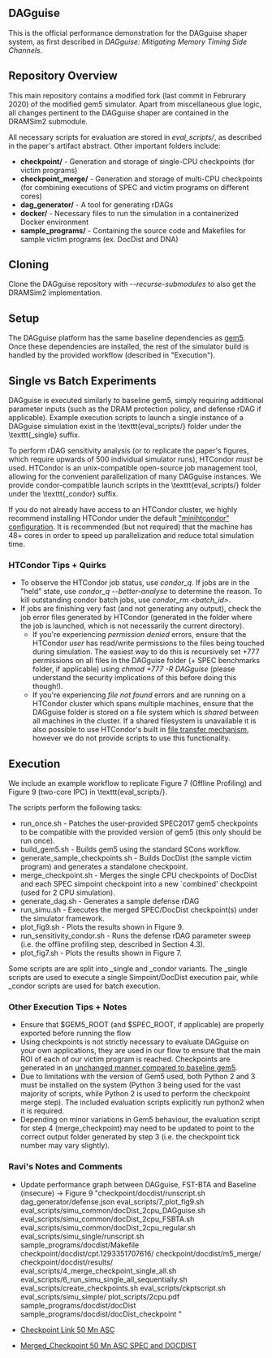 ## DAGguise 

This is the official performance demonstration for the DAGguise shaper system, as
first described in *DAGguise: Mitigating Memory Timing Side Channels*.

## Repository Overview

This main repository contains a modified fork (last commit in Februrary 2020) of the modified gem5 simulator. Apart from miscellaneous glue logic, all changes pertinent to the DAGguise shaper are contained in the DRAMSim2 submodule.

All necessary scripts for evaluation are stored in *eval_scripts/*, as described in the paper's artifact abstract. Other important folders include:

 - **checkpoint/** - Generation and storage of single-CPU checkpoints (for victim programs)
 - **checkpoint_merge/** - Generation and storage of multi-CPU checkpoints (for combining executions of SPEC and victim programs on different cores)
 - **dag_generator/** - A tool for generating rDAGs
 - **docker/** - Necessary files to run the simulation in a containerized Docker environment
 - **sample_programs/** - Containing the source code and Makefiles for sample victim programs (ex. DocDist and DNA)

## Cloning
Clone the DAGguise repository with *--recurse-submodules* to also get the DRAMSim2 implementation. 

## Setup 
The DAGguise platform has the same baseline dependencies as [gem5](https://www.gem5.org/documentation/general_docs/building). Once these dependencies are installed, the rest of the simulator build is handled by the provided workflow (described in "Execution").

## Single vs Batch Experiments
DAGguise is executed similarly to baseline gem5, simply requiring additional parameter inputs (such as the DRAM protection policy, and defense rDAG if applicable). Example execution scripts to launch a single instance of a DAGguise simulation exist in the \texttt{eval\_scripts/} folder under the \texttt{\_single} suffix. 

To perform rDAG sensitivity analysis (or to replicate the paper's figures, which require upwards of 500 individual simulator runs), HTCondor *must* be used. HTCondor is an unix-compatible open-source job management tool, allowing for the convenient parallelization of many DAGguise instances. We provide condor-compatible launch scripts in the \texttt{eval\_scripts/} folder under the \texttt{\_condor} suffix.

If you do not already have access to an HTCondor cluster, we highly recommend installing HTCondor under the default ["minihtcondor" configuration](https://htcondor.readthedocs.io/en/latest/getting-htcondor/install-linux-as-root.html). It is recommended (but not required) that the machine has 48+ cores in order to speed up parallelization and reduce total simulation time.

### HTCondor Tips + Quirks

- To observe the HTCondor job status, use *condor_q*. If jobs are in the "held" state, use *condor_q --better-analyse* to determine the reason. To kill outstanding condor batch jobs, use *condor_rm <batch_id>*.
- If jobs are finishing very fast (and not generating any output), check the job error files generated by HTCondor (generated in the folder where the job is launched, which is not necessarily the current directory).
  - If you're experiencing *permission denied* errors, ensure that the HTCondor *user* has read/write permissions to the files being touched during simulation. The easiest way to do this is recursively set +777 permissions on all files in the DAGguise folder (+ SPEC benchmarks folder, if applicable) using *chmod +777 -R DAGguise* (please understand the security implications of this before doing this though!).
  - If you're experiencing *file not found* errors and are running on a HTCondor cluster which spans multiple machines, ensure that the DAGguise folder is stored on a file system which is *shared* between all machines in the cluster. If a shared filesystem is unavailable it is also possible to use HTCondor's built in [file transfer mechanism](https://htcondor.readthedocs.io/en/latest/users-manual/file-transfer.html), however we do not provide scripts to use this functionality.

## Execution
We include an example workflow to replicate Figure 7 (Offline Profiling) and Figure 9 (two-core IPC) in \texttt{eval\_scripts/}. 

The scripts perform the following tasks:

  - run\_once.sh - Patches the user-provided SPEC2017 gem5 checkpoints to be compatible with the provided version of gem5 (this only should be run once).
  - build\_gem5.sh - Builds gem5 using the standard SCons workflow.
  - generate\_sample\_checkpoints.sh - Builds DocDist (the sample victim program) and generates a standalone checkpoint.
  - merge\_checkpoint.sh - Merges the single CPU checkpoints of DocDist and each SPEC simpoint checkpoint into a new `combined' checkpoint (used for 2 CPU simulation).
  - generate\_dag.sh - Generates a sample defense rDAG
  - run\_simu.sh - Executes the merged SPEC/DocDist checkpoint(s) under the simulator framework.
  - plot\_fig9.sh - Plots the results shown in Figure 9.
  - run\_sensitivity\_condor.sh - Runs the defense rDAG parameter sweep (i.e. the offline profiling step, described in Section 4.3).
  - plot\_fig7.sh - Plots the results shown in Figure 7.

Some scripts are are split into \_single and \_condor variants. The \_single scripts are used to execute a single
Simpoint/DocDist execution pair, while \_condor scripts are used for
batch execution.

### Other Execution Tips + Notes
- Ensure that $GEM5_ROOT (and $SPEC_ROOT, if applicable) are properly exported before running the flow
- Using checkpoints is not strictly necessary to evaluate DAGguise on your own applications, they are used in our flow to ensure that the main ROI of each of our victim program is reached. Checkpoints are generated in an [unchanged manner compared to baseline gem5](https://www.gem5.org/documentation/general_docs/checkpoints/).
- Due to limitations with the version of Gem5 used, both Python 2 and 3 must be installed on the system (Python 3 being used for the vast majority of scripts, while Python 2 is used to perform the checkpoint merge step). The included evaluation scripts explicitly run python2 when it is required.
- Depending on minor variations in Gem5 behaviour, the evaluation script for step 4 (merge\_checkpoint) may need to be updated to point to the correct output folder generated by step 3 (i.e. the checkpoint tick number may vary slightly).

### Ravi's Notes and Comments
- Update performance graph between DAGguise, FST-BTA and Baseline (insecure) -> Figure 9
  "checkpoint/docdist/runscript.sh dag_generator/defense.json eval_scripts/7_plot_fig9.sh  eval_scripts/simu_common/docDist_2cpu_DAGguise.sh eval_scripts/simu_common/docDist_2cpu_FSBTA.sh   eval_scripts/simu_common/docDist_2cpu_regular.sh eval_scripts/simu_single/runscript.sh  sample_programs/docdist/Makefile checkpoint/docdist/cpt.1293351707616/ checkpoint/docdist/m5_merge/ checkpoint/docdist/results/ eval_scripts/4_merge_checkpoint_single_all.sh eval_scripts/6_run_simu_single_all_sequentially.sh eval_scripts/create_checkpoints.sh  eval_scripts/ckptscript.sh eval_scripts/simu_simple/ plot_scripts/2cpu.pdf sample_programs/docdist/docDist sample_programs/docdist/docDist_checkpoint "

- [Checkpoint Link 50 Mn ASC](https://iitbacin-my.sharepoint.com/:f:/g/personal/ravichoubey_iitb_ac_in/EgwHUGfqcQNCubMMq5bSIlwBPv6OtqiTH5fi3HpqEHorsg?e=8jvSUd)
- [Merged_Checkpoint 50 Mn ASC SPEC and DOCDIST](https://iitbacin-my.sharepoint.com/:f:/g/personal/ravichoubey_iitb_ac_in/EmhTnVQP1PFNnPBKJlH6ttQBG2pp49uqk-4KzASkXBEb8g?e=nND4HZ)



 
